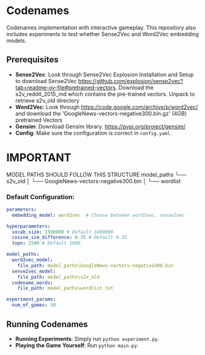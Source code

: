 # Codenames

Codenames implementation with interactive gameplay. This repository also includes experiments to test whether Sense2Vec and Word2Vec embedding models.

## Prerequisites
- **Sense2Vec**: Look through Sense2Vec Explosion Installation and Setup to download Sense2Vec https://github.com/explosion/sense2vec?tab=readme-ov-file#pretrained-vectors. Download the s2v_reddit_2015_md	which contains the pre-trained vectors. Unpack to retrieve s2v_old directory
- **Word2Vec**: Look through https://code.google.com/archive/p/word2vec/ and download the 'GoogleNews-vectors-negative300.bin.gz' (4GB) pretrained Vectors
- **Gensim**: Download Gensim library. https://pypi.org/project/gensim/
- **Config**: Make sure the configuration is correct in `config.yaml`.

# IMPORTANT 
MODEL PATHS SHOULD FOLLOW THIS STRUCTURE
model_paths
   └── s2v_old
   │     └── GoogleNews-vectors-negative300.bin
   │     └── wordlist


### Default Configuration:
```yaml
parameters:
  embedding_model: word2vec  # Choose between word2vec, sense2vec

hyperparameters:
  vocab_size: 1500000 # Default 1000000
  cosine_sim_difference: 0.35 # Default 0.35
  topn: 2500 # Default 1000

model_paths:
  word2vec_model:
    file_path: model_paths\GoogleNews-vectors-negative300.bin
  sense2vec_model:
    file_path: model_paths\s2v_old
  codename_words:
    file_path: model_paths\wordlist.txt

experiment_params:
  num_of_games: 30
```
## Running Codenames
- **Running Experiments**: Simply run `python experiment.py`.
- **Playing the Game Yourself**: Run `python main.py`.
